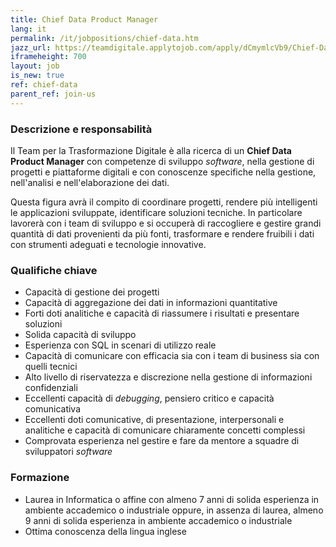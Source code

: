 ```yaml
---
title: Chief Data Product Manager
lang: it
permalink: /it/jobpositions/chief-data.htm
jazz_url: https://teamdigitale.applytojob.com/apply/dCmymlcVb9/Chief-Data-Product-Manager
iframeheight: 700
layout: job
is_new: true
ref: chief-data
parent_ref: join-us
---
```


### Descrizione e responsabilità
Il Team per la Trasformazione Digitale è alla ricerca di un **Chief Data Product Manager** con competenze di sviluppo *software*, nella gestione di progetti e piattaforme digitali e con conoscenze specifiche nella gestione, nell'analisi e nell'elaborazione dei dati. 

Questa figura avrà il compito di coordinare progetti, rendere più intelligenti le applicazioni sviluppate, identificare soluzioni tecniche. In particolare lavorerà con i team di sviluppo e si occuperà di raccogliere e gestire grandi quantità di dati provenienti da più fonti, trasformare e rendere fruibili i dati con strumenti adeguati e tecnologie innovative.


### Qualifiche chiave
- Capacità di gestione dei progetti
- Capacità di aggregazione dei dati in informazioni quantitative
- Forti doti analitiche e capacità di riassumere i risultati e presentare soluzioni
- Solida capacità di sviluppo
- Esperienza con SQL in scenari di utilizzo reale
- Capacità di comunicare con efficacia sia con i team di business sia con quelli tecnici
- Alto livello di riservatezza e discrezione nella gestione di informazioni confidenziali
- Eccellenti capacità di *debugging*, pensiero critico e capacità comunicativa
- Eccellenti doti comunicative, di presentazione, interpersonali e analitiche e capacità di comunicare chiaramente concetti complessi
- Comprovata esperienza nel gestire e fare da mentore a squadre di sviluppatori *software*



### Formazione
- Laurea in Informatica o affine con almeno 7 anni di solida esperienza in ambiente accademico o industriale oppure, in assenza di laurea, almeno 9 anni di solida esperienza in ambiente accademico o industriale
- Ottima conoscenza della lingua inglese
